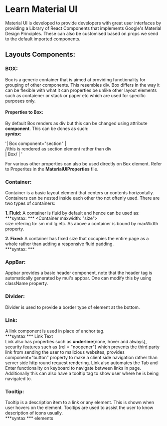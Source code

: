# Learn Material UI

Material UI is developed to provide developers with great user interfaces by providing a Library of React Components that implements
Google's Material Design Principles. These can also be customised based on props we send to the default imported components.

## Layouts Components:

### BOX:

Box is a generic container that is aimed at providing functionality for grouping of other components. This resembles div. Box differs in the way it can be flexible with what it can properties be unlike other layout elements such as contaiener or stack or paper etc which are used for specific purposes only.

#### Properties to Box:

By default Box renders as div but this can be changed using attribute **component**. This can be dones as such:  
**_syntax:_**

'| Box component="section" |  
//this is rendered as section element rather than div  
| Box/ | '

For various other properties can also be used directly on Box element. Refer to Properites in the **MaterialUIProperties** file.

### Container:

Container is a basic layout element that centers ur contents horizontally.  Containers can be nested inside each other tho not oftenly used. There are two types of containers:  

**1. Fluid:** A container is fluid by default and hence can be used as:  
***syntax: *** <Container maxwidth: "size">  
size refering to: sm md lg etc. As above a container is bound by maxWidth property.

**2. Fixed:** A container has fixed size that occupies the entire page as a whole rather than adding a responsive fluid padding.  
***syntax: *** <Container Fixed>

### AppBar:
Appbar provides a basic header component, note that the header tag is automatically generated by mui's appbar. One can modify this by using className property.

### Divider:
Divider is used to provide a border type of element at the bottom.  

### Link:
A link component is used in place of anchor tag.  
***syntax *** <Link href="#" > Link Text </Link>  
Link also has properties such as **underline**{none, hover and always}, security features such as {rel = "noopener"} which prevents the third party link from sending the user to malicious websites, provides component="button" property to make a client side navigation rather than server side http round request rendering. Link also automates the Tab and Enter functionality on keyboard to navigate between links in page. Additionally this can also have a tooltip tag to show user where he is being navigated to.  

### Tooltip:
Tooltip is a description item to a link or any element. This is shown when user hovers on the element. Tooltips are used to assist the user to know description of icons usually.  
***syntax *** <Tooltip title="description"> elements </Tooltip>  

